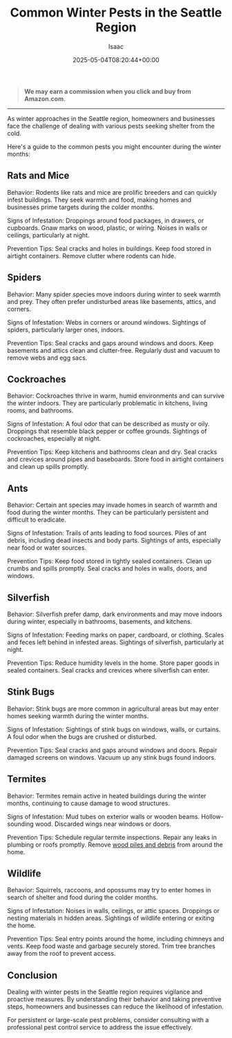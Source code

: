 ﻿---
author: Isaac
layout: post
title: Common Winter Pests in the Seattle Region
date: '2025-05-04T08:20:44+00:00'
categories:
- Seattle
tags: []
slug: /common-winter-pests-in-the-seattle-region/
lastmod: 2025-05-07T12:21:26+03:00
---
> **We may earn a commission when you click and buy from Amazon.com.**
>

---
As winter approaches in the Seattle region, homeowners and businesses face the challenge of dealing with various pests seeking shelter from the cold.

Here's a guide to the common pests you might encounter during the winter months:
## Rats and Mice
Behavior: Rodents like rats and mice are prolific breeders and can quickly infest buildings. They seek warmth and food, making homes and businesses prime targets during the colder months.

Signs of Infestation: Droppings around food packages, in drawers, or cupboards. Gnaw marks on wood, plastic, or wiring. Noises in walls or ceilings, particularly at night.

Prevention Tips: Seal cracks and holes in buildings. Keep food stored in airtight containers. Remove clutter where rodents can hide.
## Spiders
Behavior: Many spider species move indoors during winter to seek warmth and prey. They often prefer undisturbed areas like basements, attics, and corners.

Signs of Infestation: Webs in corners or around windows. Sightings of spiders, particularly larger ones, indoors.

Prevention Tips: Seal cracks and gaps around windows and doors. Keep basements and attics clean and clutter-free. Regularly dust and vacuum to remove webs and egg sacs.
## Cockroaches
Behavior: Cockroaches thrive in warm, humid environments and can survive the winter indoors. They are particularly problematic in kitchens, living rooms, and bathrooms.

Signs of Infestation: A foul odor that can be described as musty or oily. Droppings that resemble black pepper or coffee grounds. Sightings of cockroaches, especially at night.

Prevention Tips: Keep kitchens and bathrooms clean and dry. Seal cracks and crevices around pipes and baseboards. Store food in airtight containers and clean up spills promptly.
## Ants
Behavior: Certain ant species may invade homes in search of warmth and food during the winter months. They can be particularly persistent and difficult to eradicate.

Signs of Infestation: Trails of ants leading to food sources. Piles of ant debris, including dead insects and body parts. Sightings of ants, especially near food or water sources.

Prevention Tips: Keep food stored in tightly sealed containers. Clean up crumbs and spills promptly. Seal cracks and holes in walls, doors, and windows.
## Silverfish
Behavior: Silverfish prefer damp, dark environments and may move indoors during winter, especially in bathrooms, basements, and kitchens.

Signs of Infestation: Feeding marks on paper, cardboard, or clothing. Scales and feces left behind in infested areas. Sightings of silverfish, particularly at night.

Prevention Tips: Reduce humidity levels in the home. Store paper goods in sealed containers. Seal cracks and crevices where silverfish can enter.
## Stink Bugs
Behavior: Stink bugs are more common in agricultural areas but may enter homes seeking warmth during the winter months.

Signs of Infestation: Sightings of stink bugs on windows, walls, or curtains. A foul odor when the bugs are crushed or disturbed.

Prevention Tips: Seal cracks and gaps around windows and doors. Repair damaged screens on windows. Vacuum up any stink bugs found indoors.
## Termites
Behavior: Termites remain active in heated buildings during the winter months, continuing to cause damage to wood structures.

Signs of Infestation: Mud tubes on exterior walls or wooden beams. Hollow-sounding wood. Discarded wings near windows or doors.

Prevention Tips: Schedule regular termite inspections. Repair any leaks in plumbing or roofs promptly. Remove
[wood piles and debris](https://pestpolicy.com/how-to-get-rid-of-termites/)
from around the home.
## Wildlife
Behavior: Squirrels, raccoons, and opossums may try to enter homes in search of shelter and food during the colder months.

Signs of Infestation: Noises in walls, ceilings, or attic spaces. Droppings or nesting materials in hidden areas. Sightings of wildlife entering or exiting the home.

Prevention Tips: Seal entry points around the home, including chimneys and vents. Keep food waste and garbage securely stored. Trim tree branches away from the roof to prevent access.
## Conclusion
Dealing with winter pests in the Seattle region requires vigilance and proactive measures. By understanding their behavior and taking preventive steps, homeowners and businesses can reduce the likelihood of infestation.

For persistent or large-scale pest problems, consider consulting with a professional pest control service to address the issue effectively.